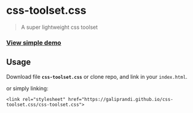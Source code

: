 # css-toolset.css
> A super lightweight css toolset

### [View simple demo](https://galiprandi.github.io/css-toolset.css/index.html)

## Usage

Download file **`css-toolset.css`** or clone repo, and link in your `index.html`.

or simply linking:

`<link rel="stylesheet" href="https://galiprandi.github.io/css-toolset.css/css-toolset.css">`
